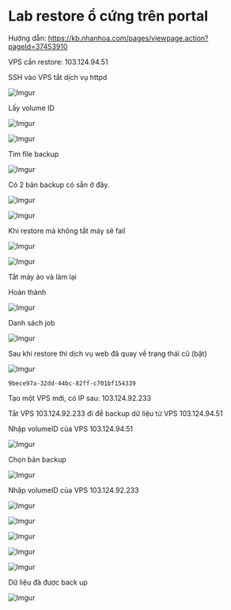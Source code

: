 # Lab restore ổ cứng trên portal

Hướng dẫn: https://kb.nhanhoa.com/pages/viewpage.action?pageId=37453910

VPS cần restore: 103.124.94.51

SSH vào VPS tắt dịch vụ httpd

![Imgur](https://i.imgur.com/8V1a056.png)

Lấy volume ID

![Imgur](https://i.imgur.com/CIrsexC.png)

![Imgur](https://i.imgur.com/190uZaO.png)

Tìm file backup

![Imgur](https://i.imgur.com/kcjL7os.png)

Có 2 bản backup có sẵn ở đây.

![Imgur](https://i.imgur.com/d1604hG.png)

![Imgur](https://i.imgur.com/AjqS8ZK.png)

Khi restore mà không tắt máy sẽ fail

![Imgur](https://i.imgur.com/EoJeP5C.png)

![Imgur](https://i.imgur.com/l3eqcf8.png)

Tắt máy ảo và làm lại

Hoàn thành

![Imgur](https://i.imgur.com/EN4SytV.png)

Danh sách job

![Imgur](https://i.imgur.com/Sa7IZuF.png)

Sau khi restore thì dịch vụ web đã quay về trạng thái cũ (bật)

![Imgur](https://i.imgur.com/GABPNeJ.png)

	9bece97a-32dd-44bc-82ff-c701bf154339


Tạo một VPS mới, có IP sau: 103.124.92.233

Tắt VPS 103.124.92.233 đi để backup dữ liệu từ VPS 103.124.94.51

Nhập volumeID của VPS 103.124.94.51

![Imgur](https://i.imgur.com/AjzsHs9.png)

Chọn bản backup

![Imgur](https://i.imgur.com/5HaI0VQ.png)

Nhập volumeID của VPS 103.124.92.233

![Imgur](https://i.imgur.com/Os6ZKwc.png)

![Imgur](https://i.imgur.com/qtgHVHF.png)

![Imgur](https://i.imgur.com/puptKzx.png)

![Imgur](https://i.imgur.com/NgAxdeE.png)

![Imgur](https://i.imgur.com/Q1jtF6Y.png)

Dữ liệu đã được back up

![Imgur](https://i.imgur.com/he3U3hY.png)